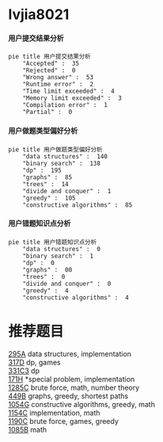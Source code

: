 # lvjia8021

<!-- tabs:start -->



#### **用户提交结果分析**

```mermaid
pie title 用户提交结果分析
    "Accepted" :  35
    "Rejected" :  0
    "Wrong answer" :  53
    "Runtime error" :  2
    "Time limit exceeded" :  4
    "Memory limit exceeded" :  3
    "Compilation error" :  1
    "Partial" :  0
```

#### **用户做题类型偏好分析**

```mermaid
pie title 用户做题类型偏好分析
    "data structures" :  140
    "binary search" :  138
    "dp" :  195
    "graphs" :  85
    "trees" :  14
    "divide and conquer" :  1
    "greedy" :  105
    "constructive algorithms" :  85
```
#### **用户错题知识点分析**

```mermaid
pie title 用户错题知识点分析
    "data structures" :  0
    "binary search" :  1
    "dp" :  0
    "graphs" :  00
    "trees" :  0
    "divide and conquer" :  0
    "greedy" :  4
    "constructive algorithms" :  4
```



<!-- tabs:end -->
# 推荐题目
[295A](https://codeforces.com/contest/295/problem/A)		data structures,
                        implementation		  
[317D](https://codeforces.com/contest/317/problem/D)		dp,
                        games		  
[331C3](https://codeforces.com/contest/331C/problem/3)		dp		  
[171H](https://codeforces.com/contest/171/problem/H)		*special problem,
                        implementation		  
[1285C](https://codeforces.com/contest/1285/problem/C)		brute force,
                        math,
                        number theory		  
[449B](https://codeforces.com/contest/449/problem/B)		graphs,
                        greedy,
                        shortest paths		  
[1054G](https://codeforces.com/contest/1054/problem/G)		constructive algorithms,
                        greedy,
                        math		  
[1154C](https://codeforces.com/contest/1154/problem/C)		implementation,
                        math		  
[1190C](https://codeforces.com/contest/1190/problem/C)		brute force,
                        games,
                        greedy		  
[1085B](https://codeforces.com/contest/1085/problem/B)		math		  
